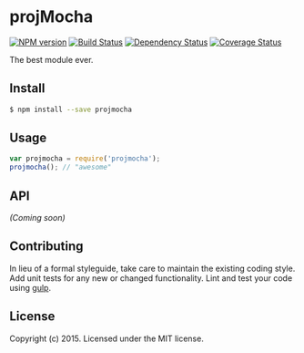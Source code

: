 # projMocha 
[![NPM version][npm-image]][npm-url] [![Build Status][travis-image]][travis-url] [![Dependency Status][daviddm-url]][daviddm-image] [![Coverage Status][coveralls-image]][coveralls-url]

The best module ever.


## Install

```bash
$ npm install --save projmocha
```


## Usage

```javascript
var projmocha = require('projmocha');
projmocha(); // "awesome"
```

## API

_(Coming soon)_


## Contributing

In lieu of a formal styleguide, take care to maintain the existing coding style. Add unit tests for any new or changed functionality. Lint and test your code using [gulp](http://gulpjs.com/).


## License

Copyright (c) 2015. Licensed under the MIT license.



[npm-url]: https://npmjs.org/package/projmocha
[npm-image]: https://badge.fury.io/js/projmocha.svg
[travis-url]: https://travis-ci.org/user/projmocha
[travis-image]: https://travis-ci.org/user/projmocha.svg?branch=master
[daviddm-url]: https://david-dm.org/user/projmocha.svg?theme=shields.io
[daviddm-image]: https://david-dm.org/user/projmocha
[coveralls-url]: https://coveralls.io/r/user/projmocha
[coveralls-image]: https://coveralls.io/repos/user/projmocha/badge.png
